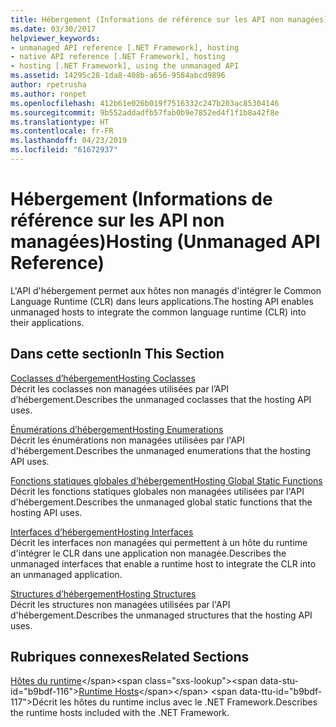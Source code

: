 ```yaml
---
title: Hébergement (Informations de référence sur les API non managées)
ms.date: 03/30/2017
helpviewer_keywords:
- unmanaged API reference [.NET Framework], hosting
- native API reference [.NET Framework], hosting
- hosting [.NET Framework], using the unmanaged API
ms.assetid: 14295c28-1da8-408b-a656-9584abcd9896
author: rpetrusha
ms.author: ronpet
ms.openlocfilehash: 412b61e026b019f7516332c247b203ac85304146
ms.sourcegitcommit: 9b552addadfb57fab0b9e7852ed4f1f1b8a42f8e
ms.translationtype: HT
ms.contentlocale: fr-FR
ms.lasthandoff: 04/23/2019
ms.locfileid: "61672937"
---
```

# <a name="hosting-unmanaged-api-reference"></a><span data-ttu-id="b9bdf-102">Hébergement (Informations de référence sur les API non managées)</span><span class="sxs-lookup"><span data-stu-id="b9bdf-102">Hosting (Unmanaged API Reference)</span></span>
<span data-ttu-id="b9bdf-103">L'API d'hébergement permet aux hôtes non managés d'intégrer le Common Language Runtime (CLR) dans leurs applications.</span><span class="sxs-lookup"><span data-stu-id="b9bdf-103">The hosting API enables unmanaged hosts to integrate the common language runtime (CLR) into their applications.</span></span>  
  
## <a name="in-this-section"></a><span data-ttu-id="b9bdf-104">Dans cette section</span><span class="sxs-lookup"><span data-stu-id="b9bdf-104">In This Section</span></span>  
 [<span data-ttu-id="b9bdf-105">Coclasses d’hébergement</span><span class="sxs-lookup"><span data-stu-id="b9bdf-105">Hosting Coclasses</span></span>](../../../../docs/framework/unmanaged-api/hosting/hosting-coclasses.md)  
 <span data-ttu-id="b9bdf-106">Décrit les coclasses non managées utilisées par l’API d’hébergement.</span><span class="sxs-lookup"><span data-stu-id="b9bdf-106">Describes the unmanaged coclasses that the hosting API uses.</span></span>  
  
 [<span data-ttu-id="b9bdf-107">Énumérations d’hébergement</span><span class="sxs-lookup"><span data-stu-id="b9bdf-107">Hosting Enumerations</span></span>](../../../../docs/framework/unmanaged-api/hosting/hosting-enumerations.md)  
 <span data-ttu-id="b9bdf-108">Décrit les énumérations non managées utilisées par l'API d'hébergement.</span><span class="sxs-lookup"><span data-stu-id="b9bdf-108">Describes the unmanaged enumerations that the hosting API uses.</span></span>  
  
 [<span data-ttu-id="b9bdf-109">Fonctions statiques globales d’hébergement</span><span class="sxs-lookup"><span data-stu-id="b9bdf-109">Hosting Global Static Functions</span></span>](../../../../docs/framework/unmanaged-api/hosting/hosting-global-static-functions.md)  
 <span data-ttu-id="b9bdf-110">Décrit les fonctions statiques globales non managées utilisées par l'API d'hébergement.</span><span class="sxs-lookup"><span data-stu-id="b9bdf-110">Describes the unmanaged global static functions that the hosting API uses.</span></span>  
  
 [<span data-ttu-id="b9bdf-111">Interfaces d’hébergement</span><span class="sxs-lookup"><span data-stu-id="b9bdf-111">Hosting Interfaces</span></span>](../../../../docs/framework/unmanaged-api/hosting/hosting-interfaces.md)  
 <span data-ttu-id="b9bdf-112">Décrit les interfaces non managées qui permettent à un hôte du runtime d'intégrer le CLR dans une application non managée.</span><span class="sxs-lookup"><span data-stu-id="b9bdf-112">Describes the unmanaged interfaces that enable a runtime host to integrate the CLR into an unmanaged application.</span></span>  
  
 [<span data-ttu-id="b9bdf-113">Structures d’hébergement</span><span class="sxs-lookup"><span data-stu-id="b9bdf-113">Hosting Structures</span></span>](../../../../docs/framework/unmanaged-api/hosting/hosting-structures.md)  
 <span data-ttu-id="b9bdf-114">Décrit les structures non managées utilisées par l'API d'hébergement.</span><span class="sxs-lookup"><span data-stu-id="b9bdf-114">Describes the unmanaged structures that the hosting API uses.</span></span>  
  
## <a name="related-sections"></a><span data-ttu-id="b9bdf-115">Rubriques connexes</span><span class="sxs-lookup"><span data-stu-id="b9bdf-115">Related Sections</span></span>  
 <span data-ttu-id="b9bdf-116">[Hôtes du runtime](https://docs.microsoft.com/previous-versions/dotnet/netframework-4.0/a51xd4ze(v=vs.100))</span><span class="sxs-lookup"><span data-stu-id="b9bdf-116">[Runtime Hosts](https://docs.microsoft.com/previous-versions/dotnet/netframework-4.0/a51xd4ze(v=vs.100))</span></span>  
 <span data-ttu-id="b9bdf-117">Décrit les hôtes du runtime inclus avec le .NET Framework.</span><span class="sxs-lookup"><span data-stu-id="b9bdf-117">Describes the runtime hosts included with the .NET Framework.</span></span>
